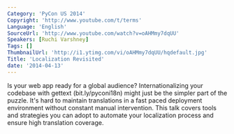 ```yaml
---
Category: 'PyCon US 2014'
Copyright: 'http://www.youtube.com/t/terms'
Language: 'English'
SourceUrl: 'http://www.youtube.com/watch?v=oAHMmy7dqUU'
Speakers: [Ruchi Varshney]
Tags: []
ThumbnailUrl: 'http://i1.ytimg.com/vi/oAHMmy7dqUU/hqdefault.jpg'
Title: 'Localization Revisited'
date: '2014-04-13'
---
```

Is your web app ready for a global audience? Internationalizing your codebase with gettext (bit.ly/pyconi18n) might just be the simpler part of the puzzle. It's hard to maintain translations in a fast paced deployment environment without constant manual intervention. This talk covers tools and strategies you can adopt to automate your localization process and ensure high translation coverage.